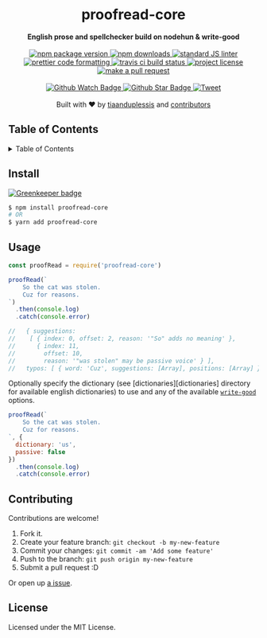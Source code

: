 
<h1 align="center">proofread-core</h1>
<div align="center">
  <strong>English prose and spellchecker build on nodehun &amp; write-good</strong>
</div>
<br>
<div align="center">
  <a href="https://npmjs.org/package/proofread-core">
    <img src="https://img.shields.io/npm/v/proofread-core.svg?style=flat-square" alt="npm package version" />
  </a>
  <a href="https://npmjs.org/package/proofread-core">
  <img src="https://img.shields.io/npm/dm/proofread-core.svg?style=flat-square" alt="npm downloads" />
  </a>
  <a href="https://github.com/feross/standard">
    <img src="https://img.shields.io/badge/code%20style-standard-brightgreen.svg?style=flat-square" alt="standard JS linter" />
  </a>
  <a href="https://github.com/prettier/prettier">
    <img src="https://img.shields.io/badge/styled_with-prettier-ff69b4.svg?style=flat-square" alt="prettier code formatting" />
  </a>
  <a href="https://travis-ci.org/tiaanduplessis/proofread-core">
    <img src="https://img.shields.io/travis/tiaanduplessis/proofread-core.svg?style=flat-square" alt="travis ci build status" />
  </a>
  <a href="https://github.com/tiaanduplessis/proofread-core/blob/master/LICENSE">
    <img src="https://img.shields.io/npm/l/proofread-core.svg?style=flat-square" alt="project license" />
  </a>
  <a href="http://makeapullrequest.com">
    <img src="https://img.shields.io/badge/PRs-welcome-brightgreen.svg?style=flat-square" alt="make a pull request" />
  </a>
</div>
<br>
<div align="center">
  <a href="https://github.com/tiaanduplessis/proofread-core/watchers">
    <img src="https://img.shields.io/github/watchers/tiaanduplessis/proofread-core.svg?style=social" alt="Github Watch Badge" />
  </a>
  <a href="https://github.com/tiaanduplessis/proofread-core/stargazers">
    <img src="https://img.shields.io/github/stars/tiaanduplessis/proofread-core.svg?style=social" alt="Github Star Badge" />
  </a>
  <a href="https://twitter.com/intent/tweet?text=Check%20out%20proofread-core!%20https://github.com/tiaanduplessis/proofread-core%20%F0%9F%91%8D">
    <img src="https://img.shields.io/twitter/url/https/github.com/tiaanduplessis/proofread-core.svg?style=social" alt="Tweet" />
  </a>
</div>
<br>
<div align="center">
  Built with ❤︎ by <a href="https://github.com/tiaanduplessis">tiaanduplessis</a> and <a href="https://github.com/tiaanduplessis/proofread-core/contributors">contributors</a>
</div>

<h2>Table of Contents</h2>
<details>
  <summary>Table of Contents</summary>
  <li><a href="#install">Install</a></li>
  <li><a href="#usage">Usage</a></li>
  <li><a href="#contribute">Contribute</a></li>
  <li><a href="#license">License</a></li>
</details>

## Install

[![Greenkeeper badge](https://badges.greenkeeper.io/tiaanduplessis/proofread-core.svg)](https://greenkeeper.io/)

```sh
$ npm install proofread-core
# OR
$ yarn add proofread-core
```

## Usage

```js
const proofRead = require('proofread-core')

proofRead(`
    So the cat was stolen.
    Cuz for reasons.
`)
  .then(console.log)
  .catch(console.error)

//   { suggestions:
//    [ { index: 0, offset: 2, reason: '"So" adds no meaning' },
//      { index: 11,
//        offset: 10,
//        reason: '"was stolen" may be passive voice' } ],
//   typos: [ { word: 'Cuz', suggestions: [Array], positions: [Array] } ] }
```

Optionally specify the dictionary (see [dictionaries][dictionaries] directory for available english dictionaries) to use and any of the available [`write-good`](https://github.com/btford/write-good#checks) options.

```js
proofRead(`
    So the cat was stolen.
    Cuz for reasons.
`, {
  dictionary: 'us',
  passive: false
})
  .then(console.log)
  .catch(console.error)

```

## Contributing

Contributions are welcome!

1. Fork it.
2. Create your feature branch: `git checkout -b my-new-feature`
3. Commit your changes: `git commit -am 'Add some feature'`
4. Push to the branch: `git push origin my-new-feature`
5. Submit a pull request :D

Or open up [a issue](https://github.com/tiaanduplessis/proofread-core/issues).

## License

Licensed under the MIT License.
